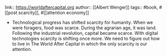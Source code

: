 ---
---

link:: https://worldaftercapital.org
author:: [[Albert Wenger]]
tags:: #book, #[[post scarcity]], #[[attention economy]]

- Technological progress has shifted scarcity for humanity. When we were foragers, food was scarce. During the agrarian age, it was land. Following the industrial revolution, capital became scarce. With digital technologies scarcity is shifting once more. We need to figure out how to live in The World After Capital in which the only scarcity is our attention.